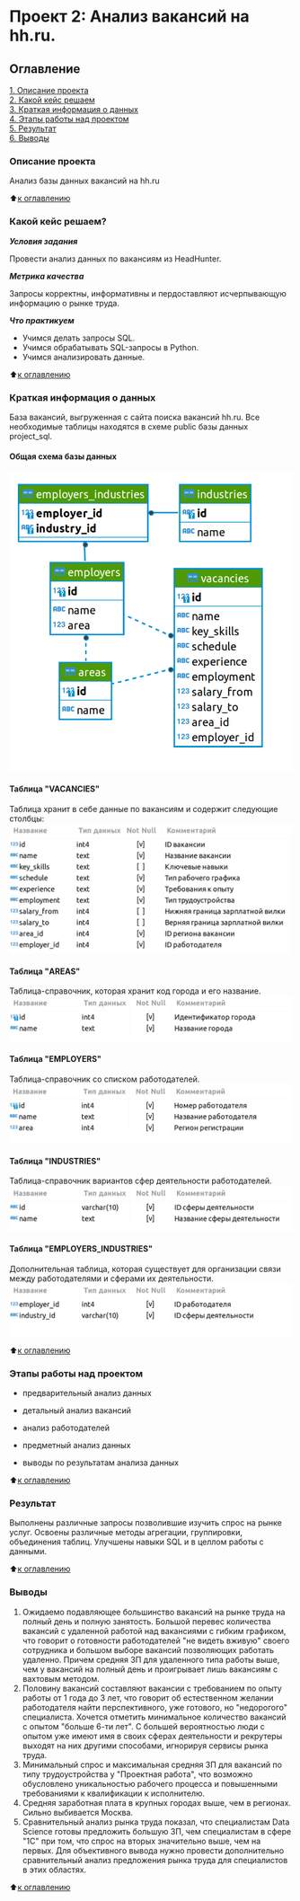 # Проект 2: Анализ вакансий на hh.ru.

## Оглавление
[1. Описание проекта](https://github.com/Talic13th/SGlearning/blob/main/project_2/README.md#Описание-проекта)  
[2. Какой кейс решаем](https://github.com/Talic13th/SGlearning/blob/main/project_2/README.md#Какой-кейс-решаем)  
[3. Краткая информация о данных](https://github.com/Talic13th/SGlearning/blob/main/project_2/README.md#Краткая-информация-о-данных)  
[4. Этапы работы над проектом](https://github.com/Talic13th/SGlearning/blob/main/project_2/README.md#Этапы-работы-над-проектом)  
[5. Результат](https://github.com/Talic13th/SGlearning/blob/main/project_2/README.md#Результат)  
[6. Выводы](/README.md#Выводы)


### Описание проекта

Анализ базы данных вакансий на hh.ru

:arrow_up:[к оглавлению](https://github.com/Talic13th/SGlearning/blob/main/project_2/README.md#Оглавление)

### Какой кейс решаем?

***Условия задания***

Провести анализ данных по вакансиям из HeadHunter.

***Метрика качества***  

Запросы корректны, информативны и пердоставляют исчерпывающую информацию о рынке труда.

***Что практикуем***

* Учимся делать запросы SQL.
* Учимся обрабатывать SQL-запросы в Python.
* Учимся анализировать данные.

:arrow_up:[к оглавлению](https://github.com/Talic13th/SGlearning/blob/main/project_2/README.md#Оглавление)

### Краткая информация о данных
База вакансий, выгруженная с сайта поиска вакансий hh.ru. 
Все необходимые таблицы находятся в схеме public базы данных project_sql.

#### Общая схема базы данных
![Общая схема базы данных](/project_2/img/SQL_pj2_2_1.png)

#### Таблица "VACANCIES"
Таблица хранит в себе данные по вакансиям и содержит следующие столбцы:
![Таблица "VACANCIES"](/project_2/img/SQL_pj2_2_2.png)

#### Таблица "AREAS"
Таблица-справочник, которая хранит код города и его название.
![Таблица "AREAS"](/project_2/img/SQL_pj2_2_3.png)

#### Таблица "EMPLOYERS"
Таблица-справочник со списком работодателей.
![Таблица "EMPLOYERS"](/project_2/img/SQL_pj2_2_4.png)

#### Таблица "INDUSTRIES"
Таблица-справочник вариантов сфер деятельности работодателей.
![Таблица "INDUSTRIES"](/project_2/img/SQL_pj2_2_5.png)

#### Таблица "EMPLOYERS_INDUSTRIES"
Дополнительная таблица, которая существует для организации связи между работодателями и сферами их деятельности.
![Таблица "EMPLOYERS_INDUSTRIES"](/project_2/img/SQL_pj2_2_6.png)

:arrow_up:[к оглавлению](https://github.com/Talic13th/SGlearning/blob/main/project_2/README.md#Оглавление)

### Этапы работы над проектом

* предварительный анализ данных

* детальный анализ вакансий

* анализ работодателей

* предметный анализ данных

* выводы по результатам анализа данных

:arrow_up:[к оглавлению](https://github.com/Talic13th/SGlearning/blob/main/project_2/README.md#Оглавление)

### Результат
Выполнены различные запросы позволившие изучить спрос на рынке услуг. 
Освоены различные методы агрегации, группировки, объединения таблиц. Улучшены навыки SQL и в целлом работы с данными. 

:arrow_up:[к оглавлению](https://github.com/Talic13th/SGlearning/blob/main/project_2/README.md#Оглавление)

### Выводы
1. Ожидаемо подавляющее большинство вакансий на рынке труда на полный день и полную занятость. Большой перевес количества вакансий с удаленной работой над вакансиями с гибким графиком, что говорит о готовности работодателей "не видеть вживую" своего сотрудника и большом выборе вакансий позволяющих работать удаленно. Причем средняя ЗП для удаленного типа работы выше, чем у вакансий на полный день и проигрывает лишь вакансиям с вахтовым методом.
2. Половину вакансий составляют вакансии с требованием по опыту работы от 1 года до 3 лет, что говорит об естественном желании работодателя найти перспективного, уже готового, но "недорогого" специалиста. Хочется отметить минимальное количество вакансий с опытом "больше 6-ти лет". С большей вероятностью люди с опытом уже имеют имя в своих сферах деятельности и рекрутеры выходят на них другими способами, игнорируя сервисы рынка труда.
3. Минимальный спрос и максимальная средняя ЗП для вакансий по типу трудоустройства у "Проектная работа", что возможно обусловлено уникальностью рабочего процесса и повышенными требованиями к квалификации к исполнителю.
4. Средняя заработная плата в крупных городах выше, чем в регионах. Сильно выбивается Москва.
5. Сравнительный анализ рынка труда показал, что специалистам Data Science готовы предложить большую ЗП, чем специалистам в сфере "1С" при том, что спрос на вторых значительно выше, чем на первых. Для объективного вывода нужно провести дополнительно сравнительный анализ предложения рынка труда для специалистов в этих областях.



:arrow_up:[к оглавлению](https://github.com/Talic13th/SGlearning/blob/main/project_2/README.md#Оглавление)

